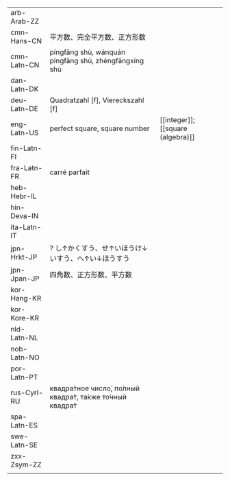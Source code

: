 | | | |
|-|-|-|
| arb-Arab-ZZ |  |  |
| cmn-Hans-CN | 平方数、完全平方数、正方形数 |  |
| cmn-Latn-CN | píngfǎng shù, wánquán píngfāng shù, zhèngfāngxíng shù |  |
| dan-Latn-DK |  |  |
| deu-Latn-DE | Quadratzahl [f], Viereckszahl [f] |  |
| eng-Latn-US | perfect square, square number | [[integer]]; [[square (algebra)]] |
| fin-Latn-FI |  |  |
| fra-Latn-FR | carré parfait |  |
| heb-Hebr-IL |  |  |
| hin-Deva-IN |  |  |
| ita-Latn-IT |  |  |
| jpn-Hrkt-JP | ? し↑かくすう、せ↑いほうけ↓いすう、へ↑い↓ほうすう |  |
| jpn-Jpan-JP | 四角数、正方形数、平方数 |  |
| kor-Hang-KR |  |  |
| kor-Kore-KR |  |  |
| nld-Latn-NL |  |  |
| nob-Latn-NO |  |  |
| por-Latn-PT |  |  |
| rus-Cyrl-RU | квадра́тное число́, по́лный квадра́т, та́кже то́чный квадра́т |  |
| spa-Latn-ES |  |  |
| swe-Latn-SE |  |  |
| zxx-Zsym-ZZ |  |  |
|  |  |  |
